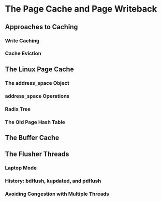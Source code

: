 # The Page Cache and Page Writeback

## Approaches to Caching

### Write Caching

### Cache Eviction

## The Linux Page Cache

### The address_space Object


### address_space Operations


### Radix Tree


### The Old Page Hash Table


## The Buffer Cache

## The Flusher Threads

### Laptop Mode


### History: bdflush, kupdated, and pdflush


### Avoiding Congestion with Multiple Threads


